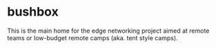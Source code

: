 # bushbox
This is the main home for the edge networking project aimed at remote teams or low-budget remote camps (aka. tent style camps).
